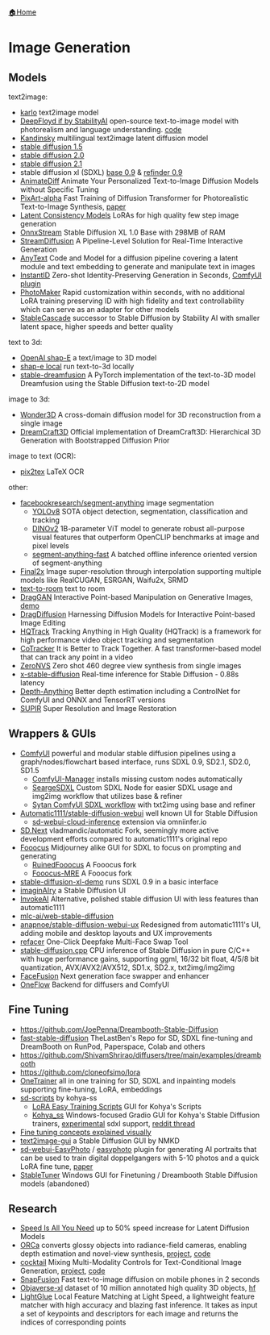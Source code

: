 [🏠Home](README.md)

# Image Generation

## Models

 text2image:

- [karlo](https://github.com/kakaobrain/karlo) text2image model
- [DeepFloyd if by StabilityAI](https://huggingface.co/DeepFloyd/IF-I-XL-v1.0) open-source text-to-image model with photorealism and language understanding. [code](https://github.com/deep-floyd/IF)
- [Kandinsky](https://github.com/ai-forever/Kandinsky-2) multilingual text2image latent diffusion model
- [stable diffusion 1.5](https://huggingface.co/runwayml/stable-diffusion-v1-5)
- [stable diffusion 2.0](https://huggingface.co/stabilityai/stable-diffusion-2)
- [stable diffusion 2.1](https://huggingface.co/stabilityai/stable-diffusion-2-1)
- stable diffusion xl (SDXL) [base 0.9](https://huggingface.co/stabilityai/stable-diffusion-xl-base-0.9) & [refinder 0.9](https://huggingface.co/stabilityai/stable-diffusion-xl-refiner-0.9)
- [AnimateDiff](https://github.com/guoyww/AnimateDiff) Animate Your Personalized Text-to-Image Diffusion Models without Specific Tuning
- [PixArt-alpha](https://github.com/PixArt-alpha/PixArt-alpha) Fast Training of Diffusion Transformer for Photorealistic Text-to-Image Synthesis, [paper](https://arxiv.org/abs/2310.00426)
- [Latent Consistency Models](https://github.com/luosiallen/latent-consistency-model) LoRAs for high quality few step image generation
- [OnnxStream](https://github.com/vitoplantamura/OnnxStream) Stable Diffusion XL 1.0 Base with 298MB of RAM
- [StreamDiffusion](https://github.com/cumulo-autumn/streamdiffusion) A Pipeline-Level Solution for Real-Time Interactive Generation
- [AnyText](https://github.com/tyxsspa/AnyText) Code and Model for a diffusion pipeline covering a latent module and text embedding to generate and manipulate text in images
- [InstantID](https://github.com/InstantID/InstantID) Zero-shot Identity-Preserving Generation in Seconds, [ComfyUI plugin](https://github.com/ZHO-ZHO-ZHO/ComfyUI-InstantID)
- [PhotoMaker](https://github.com/TencentARC/PhotoMaker) Rapid customization within seconds, with no additional LoRA training preserving ID with high fidelity and text controllability which can serve as an adapter for other models
- [StableCascade](https://github.com/Stability-AI/StableCascade) successor to Stable Diffusion by Stability AI with smaller latent space, higher speeds and better quality

 text to 3d:

- [OpenAI shap-E](https://github.com/openai/shap-e) a text/image to 3D model
- [shap-e local](https://github.com/kedzkiest/shap-e-local) run text-to-3d locally
- [stable-dreamfusion](https://github.com/ashawkey/stable-dreamfusion) A PyTorch implementation of the text-to-3D model Dreamfusion using the Stable Diffusion text-to-2D model

 image to 3d:

- [Wonder3D](https://github.com/xxlong0/Wonder3D) A cross-domain diffusion model for 3D reconstruction from a single image
- [DreamCraft3D](https://github.com/deepseek-ai/DreamCraft3D) Official implementation of DreamCraft3D: Hierarchical 3D Generation with Bootstrapped Diffusion Prior

 image to text (OCR):

- [pix2tex](https://github.com/lukas-blecher/LaTeX-OCR) LaTeX OCR

other:

- [facebookresearch/segment-anything](https://github.com/facebookresearch/segment-anything) image segmentation
  - [YOLOv8](https://github.com/ultralytics/ultralytics) SOTA object detection, segmentation, classification and tracking
  - [DINOv2](https://github.com/facebookresearch/dinov2) 1B-parameter ViT model to generate robust all-purpose visual features that outperform OpenCLIP benchmarks at image and pixel levels
  - [segment-anything-fast](https://github.com/pytorch-labs/segment-anything-fast) A batched offline inference oriented version of segment-anything
- [Final2x](https://github.com/Tohrusky/Final2x) Image super-resolution through interpolation supporting multiple models like RealCUGAN, ESRGAN, Waifu2x, SRMD
- [text-to-room](https://lukashoel.github.io/text-to-room/) text to room
- [DragGAN](https://github.com/XingangPan/DragGAN) Interactive Point-based Manipulation on Generative Images, [demo](https://vcai.mpi-inf.mpg.de/projects/DragGAN/)
- [DragDiffusion](https://github.com/Yujun-Shi/DragDiffusion) Harnessing Diffusion Models for Interactive Point-based Image Editing
- [HQTrack](https://github.com/jiawen-zhu/hqtrack) Tracking Anything in High Quality (HQTrack) is a framework for high performance video object tracking and segmentation
- [CoTracker](https://github.com/facebookresearch/co-tracker) It is Better to Track Together. A fast transformer-based model that can track any point in a video
- [ZeroNVS](https://arxiv.org/pdf/2310.17994.pdf) Zero shot 460 degree view synthesis from single images
- [x-stable-diffusion](https://github.com/stochasticai/x-stable-diffusion) Real-time inference for Stable Diffusion - 0.88s latency
- [Depth-Anything](https://github.com/LiheYoung/Depth-Anything) Better depth estimation including a ControlNet for ComfyUI and ONNX and TensorRT versions
- [SUPIR](https://github.com/Fanghua-Yu/SUPIR) Super Resolution and Image Restoration

## Wrappers & GUIs

- [ComfyUI](https://github.com/comfyanonymous/ComfyUI) powerful and modular stable diffusion pipelines using a graph/nodes/flowchart based interface, runs SDXL 0.9, SD2.1, SD2.0, SD1.5
  - [ComfyUI-Manager](https://github.com/ltdrdata/ComfyUI-Manager) installs missing custom nodes automatically
  - [SeargeSDXL](https://github.com/SeargeDP/SeargeSDXL) Custom SDXL Node for easier SDXL usage and img2img workflow that utilizes base & refiner
  - [Sytan ComfyUI SDXL workflow](https://github.com/SytanSD/Sytan-SDXL-ComfyUI/tree/main) with txt2img using base and refiner
- [Automatic1111/stable-diffusion-webui](https://github.com/AUTOMATIC1111/stable-diffusion-webui) well known UI for Stable Diffusion
  - [sd-webui-cloud-inference](https://github.com/omniinfer/sd-webui-cloud-inference) extension via omniinfer.io
- [SD.Next](https://github.com/vladmandic/automatic) vladmandic/automatic Fork, seemingly more active development efforts compared to automatic1111's original repo
- [Fooocus](https://github.com/lllyasviel/Fooocus) Midjourney alike GUI for SDXL to focus on prompting and generating
  - [RuinedFooocus](https://github.com/runew0lf/RuinedFooocus) A Fooocus fork
  - [Fooocus-MRE](https://github.com/MoonRide303/Fooocus-MRE) A Fooocus fork
- [stable-diffusion-xl-demo](https://github.com/FurkanGozukara/stable-diffusion-xl-demo) runs SDXL 0.9 in a basic interface
- [imaginAIry](https://github.com/brycedrennan/imaginAIry/blob/master/README.md) a Stable Diffusion UI
- [InvokeAI](https://github.com/invoke-ai/InvokeAI)  Alternative, polished stable diffusion UI with less features than automatic1111
- [mlc-ai/web-stable-diffusion](https://github.com/mlc-ai/web-stable-diffusion)
- [anapnoe/stable-diffusion-webui-ux](https://github.com/anapnoe/stable-diffusion-webui-ux) Redesigned from automatic1111's UI, adding mobile and desktop layouts and UX improvements
- [refacer](https://github.com/xaviviro/refacer) One-Click Deepfake Multi-Face Swap Tool
- [stable-diffusion.cpp](https://github.com/leejet/stable-diffusion.cpp) CPU inference of Stable Diffusion in pure C/C++ with huge performance gains, supporting ggml, 16/32 bit float, 4/5/8 bit quantization, AVX/AVX2/AVX512, SD1.x, SD2.x, txt2img/img2img
- [FaceFusion](https://github.com/facefusion/facefusion) Next generation face swapper and enhancer
- [OneFlow](https://github.com/Oneflow-Inc/diffusers) Backend for diffusers and ComfyUI

## Fine Tuning

- https://github.com/JoePenna/Dreambooth-Stable-Diffusion
- [fast-stable-diffusion](https://github.com/TheLastBen/fast-stable-diffusion) TheLastBen's Repo for SD, SDXL fine-tuning and DreamBooth on RunPod, Paperspace, Colab and others
- https://github.com/ShivamShrirao/diffusers/tree/main/examples/dreambooth
- https://github.com/cloneofsimo/lora
- [OneTrainer](https://github.com/Nerogar/OneTrainer) all in one training for SD, SDXL and inpainting models supporting fine-tuning, LoRA, embeddings
- [sd-scripts](https://github.com/kohya-ss/sd-scripts) by kohya-ss
  - [LoRA Easy Training Scripts](https://github.com/derrian-distro/LoRA_Easy_Training_Scripts) GUI for Kohya's Scripts
  - [Kohya_ss](https://github.com/bmaltais/kohya_ss) Windows-focused Gradio GUI for Kohya's Stable Diffusion trainers, [experimental](https://github.com/bmaltais/kohya_ss/tree/sdxl) sdxl support, [reddit thread](https://www.reddit.com/r/StableDiffusion/comments/14xhpxm/dreambooth_sdxl_09/)
- [Fine tuning concepts explained visually](https://github.com/cloneofsimo/lora/discussions/67)
- [text2image-gui](https://github.com/n00mkrad/text2image-gui) a Stable Diffusion GUI by NMKD
- [sd-webui-EasyPhoto](https://github.com/aigc-apps/sd-webui-EasyPhoto) / [easyphoto](https://github.com/aigc-apps/easyphoto) plugin for generating AI portraits that can be used to train digital doppelgangers with 5-10 photos and a quick LoRA fine tune, [paper](https://arxiv.org/abs/2310.04672v1)
- [StableTuner](https://github.com/devilismyfriend/StableTuner) Windows GUI for Finetuning / Dreambooth Stable Diffusion models (abandoned)

## Research

- [Speed Is All You Need](https://arxiv.org/abs/2304.11267) up to 50% speed increase for Latent Diffusion Models
- [ORCa](https://arxiv.org/abs/2212.04531) converts glossy objects into radiance-field cameras, enabling depth estimation and novel-view synthesis, [project](https://ktiwary2.github.io/objectsascam/), [code](https://github.com/ktiwary2/orca)
- [cocktail](https://mhh0318.github.io/cocktail/) Mixing Multi-Modality Controls for Text-Conditional Image Generation, [project](https://mhh0318.github.io/cocktail/), [code](https://github.com/mhh0318/Cocktail)
- [SnapFusion](https://snap-research.github.io/SnapFusion/) Fast text-to-image diffusion on mobile phones in 2 seconds
- [Objaverse-xl](https://objaverse.allenai.org/objaverse-xl-paper.pdf) dataset of 10 million annotated high quality 3D objects, [hf](https://huggingface.co/datasets/allenai/objaverse)
- [LightGlue](https://github.com/cvg/LightGlue) Local Feature Matching at Light Speed, a lightweight feature matcher with high accuracy and blazing fast inference. It takes as input a set of keypoints and descriptors for each image and returns the indices of corresponding points